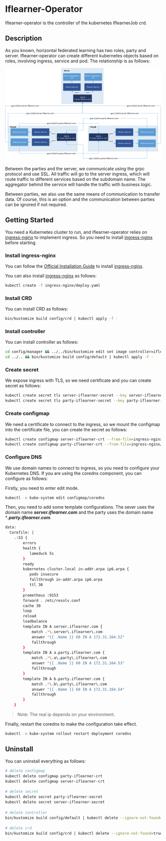 # Iflearner-Operator
Iflearner-operator is the controller of the kubernetes IflearnerJob crd.

## Description

As you known, horizontal federated learning has two roles, party and server. Iflearner-operator can create different kubernetes objects based on roles, involving ingress, service and pod. The relationship is as follows:

![iflearner-operator](./doc/image/iflearner-operator.png)

Between the parties and the server, we communicate using the grpc protocol and use SSL. All traffic will go to the server ingress, which will route traffic to different services based on the subdomain name. The aggregator behind the service will handle the traffic with business logic.

Between parties, we also use the same means of communication to transfer data. Of course, this is an option and the communication between parties can be ignored if not required.

## Getting Started
You need a Kubernetes cluster to run, and iflearner-operator relies on [ingress-nginx](https://github.com/kubernetes/ingress-nginx) to implement ingress. So you need to install [ingress-nginx](https://github.com/kubernetes/ingress-nginx) before starting.

### Install ingress-nginx
You can follow the [Official Installation Guide](https://kubernetes.github.io/ingress-nginx/deploy/) to install [ingress-nginx](https://github.com/kubernetes/ingress-nginx).

You can also install [ingress-nginx](https://github.com/kubernetes/ingress-nginx) as follows:

```sh
kubectl create -f ingress-nginx/deploy.yaml
```

### Install CRD
You can install CRD as follows:

```sh
bin/kustomize build config/crd | kubectl apply -f -
```

### Install controller
You can install controller as follows:

```sh
cd config/manager && ../../bin/kustomize edit set image controller=iflearner-operator:0.1.0
cd ../.. && bin/kustomize build config/default | kubectl apply -f -
```

### Create secret
We expose ingress with TLS, so we need certificate and you can create secret as follows:

```sh
kubectl create secret tls server-iflearner-secret --key server-iflearner-secret.key --cert server-iflearner-secret.crt 
kubectl create secret tls party-iflearner-secret --key party-iflearner-secret.key --cert party-iflearner-secret.crt 
```

### Create configmap
We need a certificate to connect to the ingress, so we mount the configmap into the certificate file, you can create the secret as follows:

```sh
kubectl create configmap server-iflearner-crt --from-file=ingress-nginx/server-iflearner-secret.crt
kubectl create configmap party-iflearner-crt --from-file=ingress-nginx/party-iflearner-secret.crt
```

### Configure DNS
We use domain names to connect to ingress, so you need to configure your Kubernetes DNS. If you are using the coredns component, you can configure as follows:

Firstly, you need to enter edit mode.

```sh
kubectl -n kube-system edit configmap/coredns
```

Then, you need to add some template configurations. The sever uses the domain name ***server.iflearner.com*** and the party uses the domain name ****.party.iflearner.com***.

```sh
data:
  Corefile: |
    .:53 {
        errors
        health {
           lameduck 5s
        }
        ready
        kubernetes cluster.local in-addr.arpa ip6.arpa {
           pods insecure
           fallthrough in-addr.arpa ip6.arpa
           ttl 30
        }
        prometheus :9153
        forward . /etc/resolv.conf
        cache 30
        loop
        reload
        loadbalance
        template IN A server.iflearner.com {
            match .*\.server\.iflearner\.com
            answer "{{ .Name }} 60 IN A 172.31.164.52"
            fallthrough
        }
        template IN A a.party.iflearner.com {
            match .*\.a\.party\.iflearner\.com
            answer "{{ .Name }} 60 IN A 172.31.164.53"
            fallthrough
        }
        template IN A b.party.iflearner.com {
            match .*\.b\.party\.iflearner\.com
            answer "{{ .Name }} 60 IN A 172.31.164.54"
            fallthrough
        }
    }
```

> Note: The real ip depends on your environment.


Finally, restart the coredns to make the configuration take effect.

```sh
kubectl -n kube-system rollout restart deployment coredns
```

## Uninstall
You can uninstall everything as follows:

```sh
# delete configmap
kubectl delete configmap party-iflearner-crt
kubectl delete configmap server-iflearner-crt

# delete secret
kubectl delete secret party-iflearner-secret
kubectl delete secret server-iflearner-secret

# delete controller
bin/kustomize build config/default | kubectl delete --ignore-not-found=true -f -

# delete crd
bin/kustomize build config/crd | kubectl delete --ignore-not-found=true -f -
```
